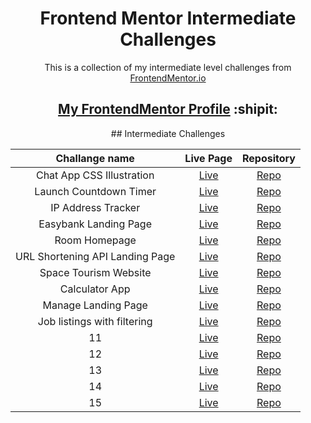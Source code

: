 <h1 align="center">Frontend Mentor Intermediate Challenges</h1>

<p align="center">This is a collection of my intermediate level challenges from <a href="https://www.frontendmentor.io/" target="_blank">FrontendMentor.io</a></p>

<h2 align="center"><a href="https://www.frontendmentor.io/profile/dnksebastian" target="_blank">My FrontendMentor Profile</a>  :shipit:</h2>

<div align="center"> 
## Intermediate Challenges

| Challange name | Live Page | Repository |
| :------------: | :-------: | :--------: |
| Chat App CSS Illustration | <a href="https://dnksebastian.github.io/Frontend-Mentor-Intermediate-Solutions/chat-app-css-illustration-master/" target="_blank">Live</a>  | <a href="https://github.com/dnksebastian/Frontend-Mentor-Intermediate-Solutions/tree/main/chat-app-css-illustration-master/" target="_blank">Repo</a>  |
| Launch Countdown Timer | <a href="https://dnksebastian.github.io/Frontend-Mentor-Intermediate-Solutions/launch-countdown-timer-main/" target="_blank">Live</a>  | <a href="https://github.com/dnksebastian/Frontend-Mentor-Intermediate-Solutions/tree/main/launch-countdown-timer-main/" target="_blank">Repo</a>  |
| IP Address Tracker | <a href="https://dnksebastian.github.io/Frontend-Mentor-Intermediate-Solutions/ip-address-tracker-master/" target="_blank">Live</a>  | <a href="https://github.com/dnksebastian/Frontend-Mentor-Intermediate-Solutions/tree/main/ip-address-tracker-master/" target="_blank">Repo</a>  |
| Easybank Landing Page | <a href="https://dnksebastian.github.io/Frontend-Mentor-Intermediate-Solutions/easybank-landing-page-master/" target="_blank">Live</a>  | <a href="https://github.com/dnksebastian/Frontend-Mentor-Intermediate-Solutions/tree/main/easybank-landing-page-master/" target="_blank">Repo</a>  |
| Room Homepage | <a href="https://dnksebastian.github.io/Frontend-Mentor-Intermediate-Solutions/room-homepage-master/" target="_blank">Live</a>  | <a href="https://github.com/dnksebastian/Frontend-Mentor-Intermediate-Solutions/tree/main/room-homepage-master/" target="_blank">Repo</a>  |
| URL Shortening API Landing Page | <a href="https://dnksebastian.github.io/Frontend-Mentor-Intermediate-Solutions/url-shortening-api-master/" target="_blank">Live</a>  | <a href="https://github.com/dnksebastian/Frontend-Mentor-Intermediate-Solutions/tree/main/url-shortening-api-master/" target="_blank">Repo</a>  |
| Space Tourism Website | <a href="https://dnksebastian.github.io/Frontend-Mentor-Intermediate-Solutions/space-tourism-website-main/" target="_blank">Live</a>  | <a href="https://github.com/dnksebastian/Frontend-Mentor-Intermediate-Solutions/tree/main/space-tourism-website-main/" target="_blank">Repo</a>  |
| Calculator App | <a href="https://dnksebastian.github.io/Frontend-Mentor-Intermediate-Solutions/calculator-app-main/" target="_blank">Live</a>  | <a href="https://github.com/dnksebastian/Frontend-Mentor-Intermediate-Solutions/tree/main/calculator-app-main/" target="_blank">Repo</a>  |
| Manage Landing Page | <a href="https://dnksebastian.github.io/Frontend-Mentor-Intermediate-Solutions/manage-landing-page-master/" target="_blank">Live</a>  | <a href="https://github.com/dnksebastian/Frontend-Mentor-Intermediate-Solutions/tree/main/manage-landing-page-master/" target="_blank">Repo</a>  |
| Job listings with filtering | <a href="https://dnksebastian.github.io/Frontend-Mentor-Intermediate-Solutions/static-job-listings-master/" target="_blank">Live</a>  | <a href="https://github.com/dnksebastian/Frontend-Mentor-Intermediate-Solutions/tree/main/static-job-listings-master/" target="_blank">Repo</a>  |
| 11 | <a href="#" target="_blank">Live</a>  | <a href="#" target="_blank">Repo</a>  |
| 12 | <a href="#" target="_blank">Live</a>  | <a href="#" target="_blank">Repo</a>  |
| 13 | <a href="#" target="_blank">Live</a>  | <a href="#" target="_blank">Repo</a>  |
| 14 | <a href="#" target="_blank">Live</a>  | <a href="#" target="_blank">Repo</a>  |
| 15 | <a href="#" target="_blank">Live</a>  | <a href="#" target="_blank">Repo</a>  |
</div>
